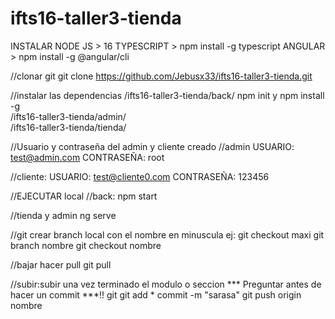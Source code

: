 # ifts16-taller3-tienda


INSTALAR
NODE JS > 16
TYPESCRIPT > npm install -g typescript
ANGULAR > npm install -g @angular/cli



//clonar git
git clone https://github.com/Jebusx33/ifts16-taller3-tienda.git

//instalar las dependencias
/ifts16-taller3-tienda/back/ npm init  y  npm install -g         
/ifts16-taller3-tienda/admin/  
/ifts16-taller3-tienda/tienda/


//Usuario y contraseña del admin y cliente creado 
//admin 
USUARIO: test@admin.com
CONTRASEÑA: root

//cliente:
USUARIO: test@cliente0.com
CONTRASEÑA: 123456

//EJECUTAR local
//back:
npm start

//tienda y admin
ng serve



//git
crear branch local con el nombre en minuscula ej: git checkout maxi
git branch nombre
git checkout nombre


//bajar
hacer pull
git pull


//subir:subir una vez terminado el modulo o seccion *** Preguntar antes de hacer un commit ***!!
git git add *
commit -m "sarasa"
git push origin nombre
